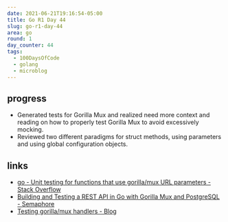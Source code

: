 ```yaml
---
date: 2021-06-21T19:16:54-05:00
title: Go R1 Day 44
slug: go-r1-day-44
area: go
round: 1
day_counter: 44
tags:
  - 100DaysOfCode
  - golang
  - microblog
---
```


## progress

- Generated tests for Gorilla Mux and realized need more context and reading on how to properly test Gorilla Mux to avoid excessively mocking.
- Reviewed two different paradigms for struct methods, using parameters and using global configuration objects.

## links

- [go - Unit testing for functions that use gorilla/mux URL parameters - Stack Overflow](https://stackoverflow.com/questions/34435185/unit-testing-for-functions-that-use-gorilla-mux-url-parameters)
- [Building and Testing a REST API in Go with Gorilla Mux and PostgreSQL - Semaphore](https://semaphoreci.com/community/tutorials/building-and-testing-a-rest-api-in-go-with-gorilla-mux-and-postgresql)
- [Testing gorilla/mux handlers - Blog](https://polothy.github.io/post/2019-04-13-testing-gorrilla-mux-handlers/)
